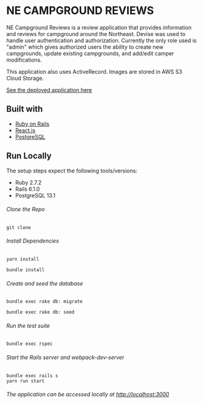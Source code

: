 # NE CAMPGROUND REVIEWS

NE Campground Reviews is a review application that provides information and reviews for campground around the Northeast. Devise was used to handle user authentication and authorization. Currently the only role used is "admin" which gives authorized users the ability to create new campgrounds, update existing campgrounds, and add/edit camper modifications.

This application also uses ActiveRecord. Images are stored in AWS S3 Cloud Storage.

[See the deployed application here](https://necampgroundreviews.com/)


## Built with
- [Ruby on Rails](https://guides.rubyonrails.org/v5.2/)
- [React.js](https://reactjs.org/docs/getting-started.html)
- [PostgreSQL](https://www.postgresql.org/docs/13/index.html)

## Run Locally
The setup steps expect the following tools/versions:
- Ruby 2.7.2
- Rails 6.1.0
- PostgreSQL 13.1

###### Clone the Repo
```
git clone 
```
###### Install Dependencies
```
yarn install 
```
```
bundle install 
```

###### Create and seed the database
```
bundle exec rake db: migrate
```
```
bundle exec rake db: seed
```

###### Run the test suite
```
bundle exec rspec
```
###### Start the Rails server and webpack-dev-server
```
bundle exec rails s
yarn run start
```

###### The application can be accessed locally at <http://localhost:3000>